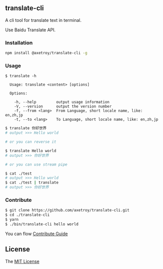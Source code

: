 ## translate-cli

A cli tool for translate text in terminal.

Use Baidu Translate API.

### Installation

```bash
npm install @axetroy/translate-cli -g
```

### Usage

```
$ translate -h

  Usage: translate <content> [options]

  Options:

    -h, --help         output usage information
    -V, --version      output the version number
    -f, --from <lang>  From Language, short locale name, like: en,zh,jp
    -t, --to <lang>    To Language, short locale name, like: en,zh,jp
```

```bash
$ translate 你好世界
# output >>> Hello world

# or you can reverse it

$ translate Hello world
# output >>> 你好世界

# or you can use stream pipe

$ cat ./test
# output >>> Hello world
$ cat ./test | translate
# output >>> 你好世界
```

### Contribute

```bash
$ git clone https://github.com/axetroy/translate-cli.git
$ cd ./translate-cli
$ yarn
$ ./bin/translate-cli hello world
```

You can flow [Contribute Guide](https://github.com/axetroy/translate-cli/blob/master/contributing.md)

## License

The [MIT License](https://github.com/axetroy/translate-cli/blob/master/LICENSE)